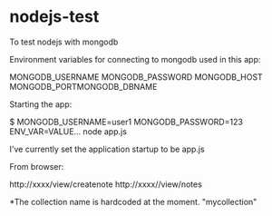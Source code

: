 # nodejs-test
To test nodejs with mongodb

Environment variables for connecting to mongodb used in this app:

MONGODB_USERNAME 
MONGODB_PASSWORD
MONGODB_HOST
MONGODB_PORTMONGODB_DBNAME

Starting the app:

$ MONGODB_USERNAME=user1 MONGODB_PASSWORD=123 ENV_VAR=VALUE...  node app.js

I've currently set the application startup to be app.js

From browser:

http://xxxx/view/createnote
http://xxxx//view/notes

*The collection name is hardcoded at the moment. "mycollection"
